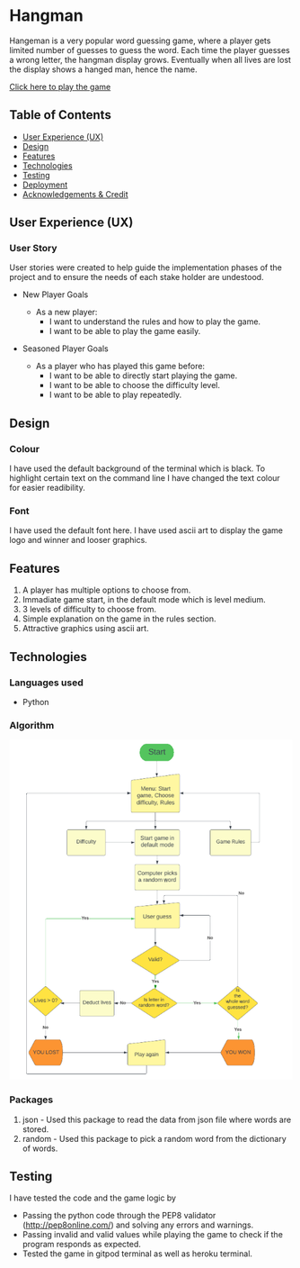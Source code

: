 # Hangman

Hangeman is a very popular word guessing game, where a player gets limited number of guesses to guess the word.
Each time the player guesses a wrong letter, the hangman display grows. Eventually when all lives are lost the display shows a hanged man, hence the name.  

[Click here to play the game](https://hangman144.herokuapp.com/)  

## Table of Contents  

* [User Experience (UX)](#User-Experience-(UX))  
* [Design](#Design)  
* [Features](#Features)  
* [Technologies](#technologies)  
* [Testing](#Testing)  
* [Deployment](#Deployment)  
* [Acknowledgements & Credit](#Acknowledgements-&-Credit)   

## User Experience (UX)  

### User Story  

User stories were created to help guide the implementation phases of the project and to ensure the needs of each stake holder are undestood.  

* New Player Goals  
   * As a new player:  
     * I want to understand the rules and how to play the game.  
     * I want to be able to play the game easily. 

* Seasoned Player Goals  
   * As a player who has played this game before:  
     * I want to be able to directly start playing the game.  
     * I want to be able to choose the difficulty level.
     * I want to be able to play repeatedly.  

 
## Design

### Colour  

I have used the default background of the terminal which is black. To highlight certain text on the command line I have changed the text colour for easier readibility.  
 

### Font  

I have used the default font here. I have used ascii art to display the game logo and winner and looser graphics.  


## Features  

1. A player has multiple options to choose from.  
2. Immadiate game start, in the default mode which is level medium.  
3. 3 levels of difficulty to choose from.  
4. Simple explanation on the game in the rules section.  
5. Attractive graphics using ascii art.  

## Technologies  

### Languages used  

* Python

### Algorithm  

![flow chart](/assets/images/Program_flow_chart.png)  

### Packages  

1. json - Used this package to read the data from json file where words are stored.  
2. random - Used this package to pick a random word from the dictionary of words.  


## Testing  

I have tested the code and the game logic by  

* Passing the python code through the PEP8 validator (http://pep8online.com/) and solving any errors and warnings.  
* Passing invalid and valid values while playing the game to check if the program responds as expected.  
* Tested the game in gitpod terminal as well as heroku terminal.  






